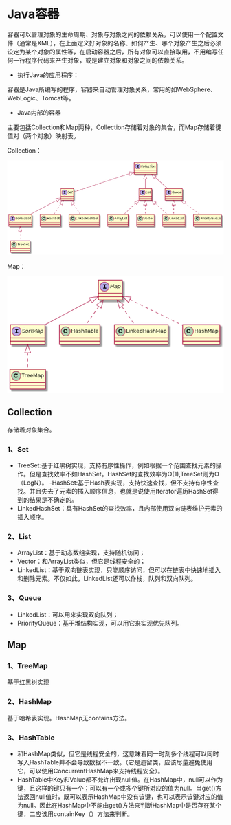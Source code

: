 # Java容器

容器可以管理对象的生命周期、对象与对象之间的依赖关系，可以使用一个配置文件（通常是XML），在上面定义好对象的名称、如何产生、哪个对象产生之后必须设定为某个对象的属性等，在启动容器之后，所有对象可以直接取用，不用编写任何一行程序代码来产生对象，或是建立对象和对象之间的依赖关系。

- 执行Java的应用程序：

容器是Java所编写的程序，容器来自动管理对象关系，常用的如WebSphere、WebLogic、Tomcat等。

- Java内部的容器

主要包括Collection和Map两种，Collection存储着对象的集合，而Map存储着键值对（两个对象）映射表。

Collection：

![title](https://raw.githubusercontent.com/XQLong/Logging/master/img/2019/08/03/1564804991136-1564804991152.png)

Map：

![title](https://raw.githubusercontent.com/XQLong/Logging/master/img/2019/08/03/1564805101849-1564805101849.png)

## Collection

存储着对象集合。

### 1、Set

- TreeSet:基于红黑树实现，支持有序性操作，例如根据一个范围查找元素的操作。但是查找效率不如HashSet。HashSet的查找效率为O(1),TreeSet则为O（LogN）。
-HashSet:基于Hash表实现，支持快速查找，但不支持有序性查找。并且失去了元素的插入顺序信息，也就是说使用Iterator遍历HashSet得到的结果是不确定的。
- LinkedHashSet：具有HashSet的查找效率，且内部使用双向链表维护元素的插入顺序。

### 2、List

- ArrayList：基于动态数组实现，支持随机访问；
- Vector：和ArrayList类似，但它是线程安全的；
- LinkedList：基于双向链表实现，只能顺序访问，但可以在链表中快速地插入和删除元素。不仅如此，LinkedList还可以作栈，队列和双向队列。

### 3、Queue

- LinkedList：可以用来实现双向队列；
- PriorityQueue：基于堆结构实现，可以用它来实现优先队列。

## Map

### 1、TreeMap
基于红黑树实现

### 2、HashMap
基于哈希表实现。HashMap无contains方法。

### 3、HashTable
- 和HashMap类似，但它是线程安全的，这意味着同一时刻多个线程可以同时写入HashTable并不会导致数据不一致。（它是遗留类，应该尽量避免使用它，可以使用ConcurrentHashMap来支持线程安全）。
- HashTable中Key和Value都不允许出现null值。在HashMap中，null可以作为键，且这样的键只有一个；可以有一个或多个键所对应的值为null。当get()方法返回null值时，既可以表示HashMap中没有该键，也可以表示该键对应的值为null。因此在HashMap中不能由get()方法来判断HashMap中是否存在某个键，二应该用containKey（）方法来判断。


